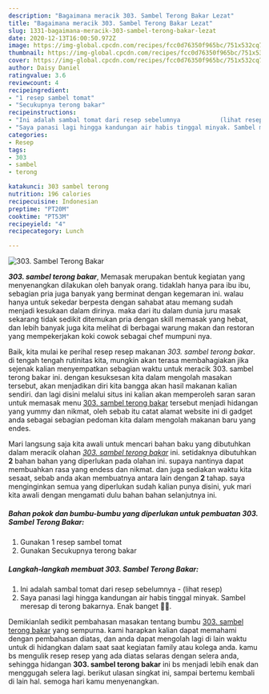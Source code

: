 ```yaml
---
description: "Bagaimana meracik 303. Sambel Terong Bakar Lezat"
title: "Bagaimana meracik 303. Sambel Terong Bakar Lezat"
slug: 1331-bagaimana-meracik-303-sambel-terong-bakar-lezat
date: 2020-12-13T16:00:50.972Z
image: https://img-global.cpcdn.com/recipes/fcc0d76350f965bc/751x532cq70/303-sambel-terong-bakar-foto-resep-utama.jpg
thumbnail: https://img-global.cpcdn.com/recipes/fcc0d76350f965bc/751x532cq70/303-sambel-terong-bakar-foto-resep-utama.jpg
cover: https://img-global.cpcdn.com/recipes/fcc0d76350f965bc/751x532cq70/303-sambel-terong-bakar-foto-resep-utama.jpg
author: Daisy Daniel
ratingvalue: 3.6
reviewcount: 4
recipeingredient:
- "1 resep sambel tomat"
- "Secukupnya terong bakar"
recipeinstructions:
- "Ini adalah sambal tomat dari resep sebelumnya           (lihat resep)"
- "Saya panasi lagi hingga kandungan air habis tinggal minyak. Sambel meresap di terong bakarnya. Enak banget 👌🏻."
categories:
- Resep
tags:
- 303
- sambel
- terong

katakunci: 303 sambel terong 
nutrition: 196 calories
recipecuisine: Indonesian
preptime: "PT20M"
cooktime: "PT53M"
recipeyield: "4"
recipecategory: Lunch

---
```



![303. Sambel Terong Bakar](https://img-global.cpcdn.com/recipes/fcc0d76350f965bc/751x532cq70/303-sambel-terong-bakar-foto-resep-utama.jpg)

<b><i>303. sambel terong bakar</i></b>, Memasak merupakan bentuk kegiatan yang menyenangkan dilakukan oleh banyak orang. tidaklah hanya para ibu ibu, sebagian pria juga banyak yang berminat dengan kegemaran ini. walau hanya untuk sekedar berpesta dengan sahabat atau memang sudah menjadi kesukaan dalam dirinya. maka dari itu dalam dunia juru masak sekarang tidak sedikit ditemukan pria dengan skill memasak yang hebat, dan lebih banyak juga kita melihat di berbagai warung makan dan restoran yang mempekerjakan koki cowok sebagai chef mumpuni nya.



Baik, kita mulai ke perihal resep resep makanan <i>303. sambel terong bakar</i>. di tengah tengah rutinitas kita, mungkin akan terasa membahagiakan jika sejenak kalian menyempatkan sebagian waktu untuk meracik 303. sambel terong bakar ini. dengan kesuksesan kita dalam mengolah masakan tersebut, akan menjadikan diri kita bangga akan hasil makanan kalian sendiri. dan lagi disini melalui situs ini kalian akan memperoleh saran saran untuk memasak menu <u>303. sambel terong bakar</u> tersebut menjadi hidangan yang yummy dan nikmat, oleh sebab itu catat alamat website ini di gadget anda sebagai sebagian pedoman kita dalam mengolah makanan baru yang endes.


Mari langsung saja kita awali untuk mencari bahan baku yang dibutuhkan dalam meracik olahan <u><i>303. sambel terong bakar</i></u> ini. setidaknya dibutuhkan <b>2</b> bahan bahan yang diperlukan pada olahan ini. supaya nantinya dapat membuahkan rasa yang endess dan nikmat. dan juga sediakan waktu kita sesaat, sebab anda akan membuatnya antara lain dengan <b>2</b> tahap. saya menginginkan semua yang diperlukan sudah kalian punya disini, yuk mari kita awali dengan mengamati dulu bahan bahan selanjutnya ini.

<!--inarticleads1-->

##### Bahan pokok dan bumbu-bumbu yang diperlukan untuk pembuatan 303. Sambel Terong Bakar:

1. Gunakan 1 resep sambel tomat
1. Gunakan Secukupnya terong bakar




<!--inarticleads2-->

##### Langkah-langkah membuat 303. Sambel Terong Bakar:

1. Ini adalah sambal tomat dari resep sebelumnya -           (lihat resep)
1. Saya panasi lagi hingga kandungan air habis tinggal minyak. Sambel meresap di terong bakarnya. Enak banget 👌🏻.




Demikianlah sedikit pembahasan masakan tentang bumbu <u>303. sambel terong bakar</u> yang sempurna. kami harapkan kalian dapat memahami dengan pembahasan diatas, dan anda dapat mengolah lagi di lain waktu untuk di hidangkan dalam saat saat kegiatan family atau kolega anda. kamu bs mengulik resep resep yang ada diatas selaras dengan selera anda, sehingga hidangan <b>303. sambel terong bakar</b> ini bs menjadi lebih enak dan menggugah selera lagi. berikut ulasan singkat ini, sampai bertemu kembali di lain hal. semoga hari kamu menyenangkan.
